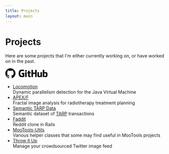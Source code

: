 ```yaml
---
title: Projects
layout: main
---
```

# Projects
Here are some projects that I'm either currently working on, or have worked on in the past.

[![GitHub](assets/github-logo.png)](https://github.com/chrisatkin)

* [Locomotion](research-and-teaching/locomotion.html)<br>Dynamic parallelism detection for the Java Virtual Machine
* [APEX/F](research-and-teaching/apex.html)<br>Fractal image analysis for radiotherapy treatment planning
* [Semantic TARP Data](projects/tarp-data.html)<br>Semantic dataset of [TARP](https://en.wikipedia.org/wiki/Troubled_Asset_Relief_Program) transactions
* [Faddit](https://github.com/chrisatkin/faddit)<br>Reddit clone in Rails
* [MooTools-Utils](projects/mootools-utils.html)<br>Various helper classes that some may find useful in MooTools projects
* [Throw it Up](https://github.com/chrisatkin/throw-it-up)<br>Manage your crowdsourced Twitter image feed